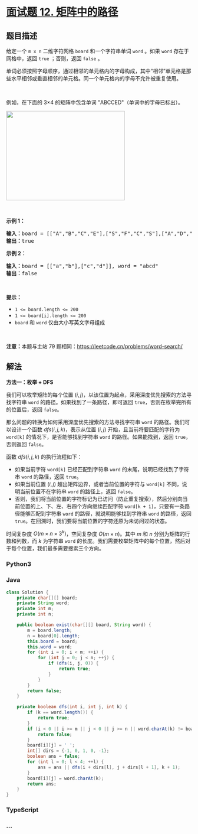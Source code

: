 # [面试题 12. 矩阵中的路径](https://leetcode.cn/problems/ju-zhen-zhong-de-lu-jing-lcof/)

## 题目描述

<p>给定一个 <code>m x n</code> 二维字符网格 <code>board</code> 和一个字符串单词 <code>word</code> 。如果 <code>word</code> 存在于网格中，返回 <code>true</code> ；否则，返回 <code>false</code> 。</p>

<p>单词必须按照字母顺序，通过相邻的单元格内的字母构成，其中“相邻”单元格是那些水平相邻或垂直相邻的单元格。同一个单元格内的字母不允许被重复使用。</p>

<p> </p>

<p>例如，在下面的 3×4 的矩阵中包含单词 "ABCCED"（单词中的字母已标出）。</p>

<p><img alt="" src="https://fastly.jsdelivr.net/gh/doocs/leetcode@main/lcof/%E9%9D%A2%E8%AF%95%E9%A2%9812.%20%E7%9F%A9%E9%98%B5%E4%B8%AD%E7%9A%84%E8%B7%AF%E5%BE%84/images/word2.jpg" style="width: 322px; height: 242px;" /></p>

<p> </p>

<p><strong>示例 1：</strong></p>

<pre>
<strong>输入：</strong>board = [["A","B","C","E"],["S","F","C","S"],["A","D","E","E"]], word = "ABCCED"
<strong>输出：</strong>true
</pre>

<p><strong>示例 2：</strong></p>

<pre>
<strong>输入：</strong>board = [["a","b"],["c","d"]], word = "abcd"
<strong>输出：</strong>false
</pre>

<p> </p>

<p><strong>提示：</strong></p>

<ul>
	<li><code>1 <= board.length <= 200</code></li>
	<li><code>1 <= board[i].length <= 200</code></li>
	<li><code>board</code> 和 <code>word</code> 仅由大小写英文字母组成</li>
</ul>

<p> </p>

<p><strong>注意：</strong>本题与主站 79 题相同：<a href="https://leetcode.cn/problems/word-search/">https://leetcode.cn/problems/word-search/</a></p>

## 解法

**方法一：枚举 + DFS**

我们可以枚举矩阵的每个位置 $(i, j)$，以该位置为起点，采用深度优先搜索的方法寻找字符串 `word` 的路径。如果找到了一条路径，即可返回 `true`，否则在枚举完所有的位置后，返回 `false`。

那么问题的转换为如何采用深度优先搜索的方法寻找字符串 `word` 的路径。我们可以设计一个函数 $dfs(i, j, k)$，表示从位置 $(i, j)$ 开始，且当前将要匹配的字符为 `word[k]` 的情况下，是否能够找到字符串 `word` 的路径。如果能找到，返回 `true`，否则返回 `false`。

函数 $dfs(i, j, k)$ 的执行流程如下：

-   如果当前字符 `word[k]` 已经匹配到字符串 `word` 的末尾，说明已经找到了字符串 `word` 的路径，返回 `true`。
-   如果当前位置 $(i, j)$ 超出矩阵边界，或者当前位置的字符与 `word[k]` 不同，说明当前位置不在字符串 `word` 的路径上，返回 `false`。
-   否则，我们将当前位置的字符标记为已访问（防止重复搜索），然后分别向当前位置的上、下、左、右四个方向继续匹配字符 `word[k + 1]`，只要有一条路径能够匹配到字符串 `word` 的路径，就说明能够找到字符串 `word` 的路径，返回 `true`。在回溯时，我们要将当前位置的字符还原为未访问过的状态。

时间复杂度 $O(m \times n \times 3^k)$，空间复杂度 $O(m \times n)$。其中 $m$ 和 $n$ 分别为矩阵的行数和列数，而 $k$ 为字符串 `word` 的长度。我们需要枚举矩阵中的每个位置，然后对于每个位置，我们最多需要搜索三个方向。

<!-- tabs:start -->

### **Python3**



### **Java**

```java
class Solution {
    private char[][] board;
    private String word;
    private int m;
    private int n;

    public boolean exist(char[][] board, String word) {
        m = board.length;
        n = board[0].length;
        this.board = board;
        this.word = word;
        for (int i = 0; i < m; ++i) {
            for (int j = 0; j < n; ++j) {
                if (dfs(i, j, 0)) {
                    return true;
                }
            }
        }
        return false;
    }

    private boolean dfs(int i, int j, int k) {
        if (k == word.length()) {
            return true;
        }
        if (i < 0 || i >= m || j < 0 || j >= n || word.charAt(k) != board[i][j]) {
            return false;
        }
        board[i][j] = ' ';
        int[] dirs = {-1, 0, 1, 0, -1};
        boolean ans = false;
        for (int l = 0; l < 4; ++l) {
            ans = ans || dfs(i + dirs[l], j + dirs[l + 1], k + 1);
        }
        board[i][j] = word.charAt(k);
        return ans;
    }
}
```













### **TypeScript**











### **...**

```

```


